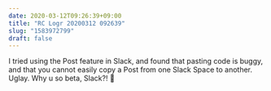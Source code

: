 ```yaml
---
date: 2020-03-12T09:26:39+09:00
title: "RC Logr 20200312 092639"
slug: "1583972799"
draft: false
---
```


I tried using the Post feature in Slack, and found that pasting code is buggy, and that you cannot easily copy a Post from one Slack Space to another. Uglay. Why u so beta, Slack?! 🐞
